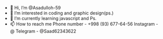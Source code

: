 - 👋 Hi, I’m @Asadulloh-59
- 👀 I’m interested in coding and graphic design(ps.)
- 🌱 I’m currently learning javascript and Ps.
- 📫 How to reach me 
Phone number - +998 (93) 677-64-56
Instagram - @
Telegram - @Saad62343622
<!---
Asadulloh-59/Asadulloh-59 is a ✨ special ✨ repository because its `README.md` (this file) appears on your GitHub profile.
You can click the Preview link to take a look at your changes.
--->
